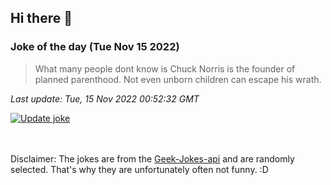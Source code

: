 ## Hi there 👋

### Joke of the day (Tue Nov 15 2022)
<!-- joke -->
>What many people dont know is Chuck Norris is the founder of planned parenthood. Not even unborn children can escape his wrath.
<!-- /joke -->

*Last update: Tue, 15 Nov 2022 00:52:32 GMT*

[![Update joke](https://github.com/nclskfm/nclskfm/actions/workflows/joke.yml/badge.svg)](https://github.com/nclskfm/nclskfm/actions/workflows/joke.yml)

<br><br>
Disclaimer: The jokes are from the [Geek-Jokes-api](https://github.com/sameerkumar18/geek-joke-api) and are randomly selected. That's why they are unfortunately often not funny. :D
